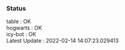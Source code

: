 ### Status


table : OK  
hogwarts : OK  
icy-bot : OK  
Latest Update : 2022-02-14 14:07:23.029413
